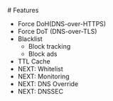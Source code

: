 \# Features

- Force DoH(DNS-over-HTTPS)
- Force DoT (DNS-over-TLS)
- Blacklist
  - Block tracking
  - Block ads
- TTL Cache
- NEXT: Whitelist
- NEXT: Monitoring
- NEXT: DNS Override
- NEXT: DNSSEC